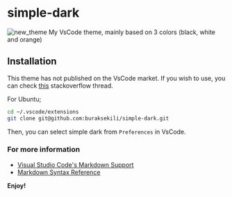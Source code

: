 # simple-dark
![new_theme](https://user-images.githubusercontent.com/32663655/105898995-2543e980-602b-11eb-9299-3b787c632f25.png)
My VsCode theme, mainly based on 3 colors (black, white and orange)

## Installation
This theme has not published on the VsCode market. If you wish to use, you can check [this](https://stackoverflow.com/questions/35165362/how-to-edit-default-dark-theme-for-visual-studio-code) stackoverflow thread.

For Ubuntu;
```bash
cd ~/.vscode/extensions
git clone git@github.com:buraksekili/simple-dark.git
```
Then, you can select simple dark from `Preferences` in VsCode.

### For more information
* [Visual Studio Code's Markdown Support](http://code.visualstudio.com/docs/languages/markdown)
* [Markdown Syntax Reference](https://help.github.com/articles/markdown-basics/)

**Enjoy!**
